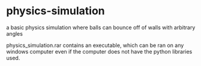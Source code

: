 # physics-simulation
a basic physics simulation where balls can bounce off of walls with arbitrary angles

physics_simulation.rar contains an executable, which can be ran on any windows computer even if the computer does not have the python libraries used.

